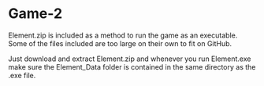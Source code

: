 Game-2
======

Element.zip is included as a method to run the game as an executable.  Some of the files included are too large on their own to fit on GitHub.

Just download and extract Element.zip and whenever you run Element.exe make sure the Element_Data folder is contained in the same directory as the .exe file.
